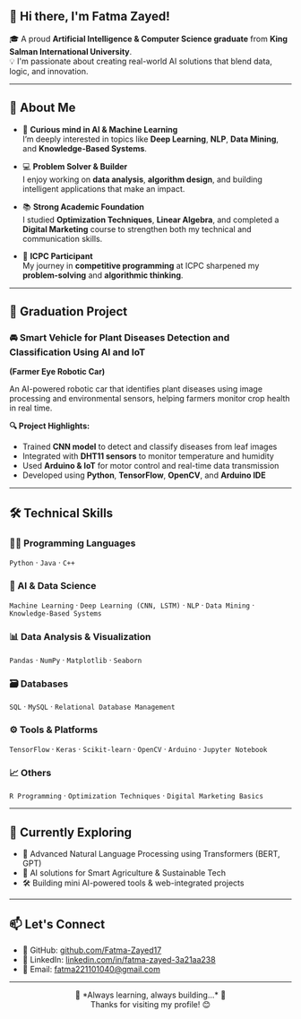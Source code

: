 ## 👋 Hi there, I'm Fatma Zayed!

🎓 A proud **Artificial Intelligence & Computer Science graduate** from **King Salman International University**.  
💡 I'm passionate about creating real-world AI solutions that blend data, logic, and innovation.

---

## 🔹 About Me

- 🚀 **Curious mind in AI & Machine Learning**  
  I’m deeply interested in topics like **Deep Learning**, **NLP**, **Data Mining**, and **Knowledge-Based Systems**.

- 💻 **Problem Solver & Builder**  
  I enjoy working on **data analysis**, **algorithm design**, and building intelligent applications that make an impact.

- 📚 **Strong Academic Foundation**  
  I studied **Optimization Techniques**, **Linear Algebra**, and completed a **Digital Marketing** course to strengthen both my technical and communication skills.

- 🧠 **ICPC Participant**  
  My journey in **competitive programming** at ICPC sharpened my **problem-solving** and **algorithmic thinking**.

---

## 🌱 Graduation Project

### 🚘 Smart Vehicle for Plant Diseases Detection and Classification Using AI and IoT  
**(Farmer Eye Robotic Car)**

An AI-powered robotic car that identifies plant diseases using image processing and environmental sensors, helping farmers monitor crop health in real time.

**🔍 Project Highlights:**
- Trained **CNN model** to detect and classify diseases from leaf images
- Integrated with **DHT11 sensors** to monitor temperature and humidity
- Used **Arduino & IoT** for motor control and real-time data transmission
- Developed using **Python**, **TensorFlow**, **OpenCV**, and **Arduino IDE**

---

## 🛠️ Technical Skills

### 👨‍💻 Programming Languages  
`Python` · `Java` · `C++`

### 🧠 AI & Data Science  
`Machine Learning` · `Deep Learning (CNN, LSTM)` · `NLP` · `Data Mining` · `Knowledge-Based Systems`

### 📊 Data Analysis & Visualization  
`Pandas` · `NumPy` · `Matplotlib` · `Seaborn`

### 🗃️ Databases  
`SQL` · `MySQL` · `Relational Database Management`

### ⚙️ Tools & Platforms  
`TensorFlow` · `Keras` · `Scikit-learn` · `OpenCV` · `Arduino` · `Jupyter Notebook`

### 📈 Others  
`R Programming` · `Optimization Techniques` · `Digital Marketing Basics`

---

## 🚀 Currently Exploring

- 🤖 Advanced Natural Language Processing using Transformers (BERT, GPT)
- 🌾 AI solutions for Smart Agriculture & Sustainable Tech
- 🛠️ Building mini AI-powered tools & web-integrated projects

---

## 📫 Let's Connect

- 🔗 GitHub: [github.com/Fatma-Zayed17](https://github.com/Fatma-Zayed17)
- 💼 LinkedIn: [linkedin.com/in/fatma-zayed-3a21aa238](https://www.linkedin.com/in/fatma-zayed-3a21aa238)
- 📧 Email: fatma221101040@gmail.com

---

<p align="center">
  💬 *Always learning, always building...* 🚀  
  <br>
  Thanks for visiting my profile! 😊
</p>
